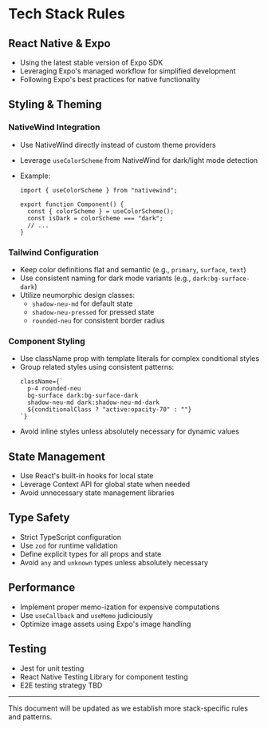 # Tech Stack Rules

## React Native & Expo

- Using the latest stable version of Expo SDK
- Leveraging Expo's managed workflow for simplified development
- Following Expo's best practices for native functionality

## Styling & Theming

### NativeWind Integration

- Use NativeWind directly instead of custom theme providers
- Leverage `useColorScheme` from NativeWind for dark/light mode detection
- Example:

  ```tsx
  import { useColorScheme } from "nativewind";

  export function Component() {
    const { colorScheme } = useColorScheme();
    const isDark = colorScheme === "dark";
    // ...
  }
  ```

### Tailwind Configuration

- Keep color definitions flat and semantic (e.g., `primary`, `surface`, `text`)
- Use consistent naming for dark mode variants (e.g., `dark:bg-surface-dark`)
- Utilize neumorphic design classes:
  - `shadow-neu-md` for default state
  - `shadow-neu-pressed` for pressed state
  - `rounded-neu` for consistent border radius

### Component Styling

- Use className prop with template literals for complex conditional styles
- Group related styles using consistent patterns:
  ```tsx
  className={`
    p-4 rounded-neu
    bg-surface dark:bg-surface-dark
    shadow-neu-md dark:shadow-neu-md-dark
    ${conditionalClass ? "active:opacity-70" : ""}
  `}
  ```
- Avoid inline styles unless absolutely necessary for dynamic values

## State Management

- Use React's built-in hooks for local state
- Leverage Context API for global state when needed
- Avoid unnecessary state management libraries

## Type Safety

- Strict TypeScript configuration
- Use `zod` for runtime validation
- Define explicit types for all props and state
- Avoid `any` and `unknown` types unless absolutely necessary

## Performance

- Implement proper memo-ization for expensive computations
- Use `useCallback` and `useMemo` judiciously
- Optimize image assets using Expo's image handling

## Testing

- Jest for unit testing
- React Native Testing Library for component testing
- E2E testing strategy TBD

---

This document will be updated as we establish more stack-specific rules and patterns.
